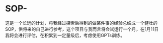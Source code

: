 # SOP-
这是一个长远的计划，将我经过探索后得到的做某件事的经验总结成一个健壮的SOP，供将来的自己进行参考，这个项目与我而言将会试运行一个月，在1月11日我将会进行评估，在积累到一定量级后，考虑使用GPTs训练。

